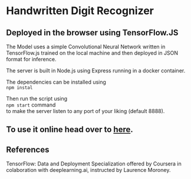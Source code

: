 # Handwritten Digit Recognizer 

## Deployed in the browser using TensorFlow.JS

The Model uses a simple Convolutional Neural Network written in TensorFlow.js trained on the local machine and then deployed in JSON format for inference.

The server is built in Node.js using Express running in a docker container.

The dependencies can be installed using <br>
```npm instal```

Then run the script using <br>
```npm start```  command <br> to make the server listen to any port of your liking (default 8888).

## To use it online head over to [here](http://139.59.91.119:5555/).

## References

TensorFlow: Data and Deployment Specialization offered by Coursera in colaboration with deeplearning.ai, instructed by Laurence Moroney.
